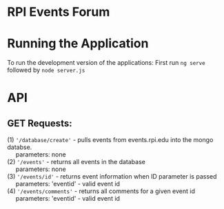# RPI Events Forum

# Running the Application
To run the development version of the applications:
First run `ng serve` followed by `node server.js`

# API
## GET Requests:   
(1) `'/database/create'` - pulls events from events.rpi.edu into the mongo databse.
<br>&nbsp;&nbsp;&nbsp;&nbsp; parameters: none
<br>(2) `'/events'` - returns all events in the database
<br>&nbsp;&nbsp;&nbsp;&nbsp; parameters: none
<br>(3) `'/events/id'` - returns event information when ID parameter is passed
<br>&nbsp;&nbsp;&nbsp;&nbsp; parameters: 'eventid' - valid event id
<br>(4) `'/events/comments'` - returns all comments for a given event id
<br>&nbsp;&nbsp;&nbsp;&nbsp; parameters: 'eventid' - valid event id
